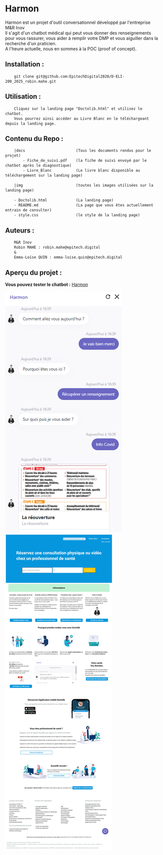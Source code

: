 # Harmon

Harmon est un projet d'outil conversationnel développé par l'entreprise M&R Inov <br>
Il s'agit d'un chatbot médical qui peut vous donner des renseignements pour vous rassurer, vous aider à remplir votre DMP et vous aiguiller dans la recherche d'un praticien. <br>
A l'heure actuelle, nous en sommes à la POC (proof of concept).

## Installation :

```
    git clone git@github.com:EpitechDigital2020/D-ELI-200_2025_robin.mahe.git
```

## Utilisation :

```
    Cliquez sur la landing page "Doctolib.html" et utilisez le chatbot.
    Vous pourrez ainsi accéder au Livre Blanc en le téléchargeant depuis la landing page.
```

## Contenu du Repo :

```
    |docs                       (Tous les documents rendus pour le projet)
        - Fiche_de_suivi.pdf    (la fiche de suivi envoyé par le chatbot après le diagnostique)
        - Livre_Blanc           (Le livre blanc disponible au téléchargement sur la landing page)

    |img                        (toutes les images utilisées sur la landing page)

    - Doctolib.html             (La landing page)
    - README.md                 (La page que vous êtes actuellement entrain de consulter)
    - style.css                 (le style de la landing page)
```

## Auteurs :

```
    M&R Inov
    Robin MAHE : robin.mahe@epitech.digital
    &
    Emma-Loïse QUIN : emma-loise.quin@epitech.digital
```

## Aperçu du projet :

**Vous pouvez tester le chatbot :** [Harmon](https://fxo.io/m/fishes-responsive-2963)

<img src="img/Lechatbot.png"/></div>
<img src="img/Landingpage.png"/>



